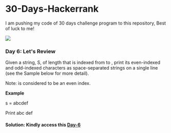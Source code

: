 # 30-Days-Hackerrank

I am pushing my code of 30 days challenge program to this repository, Best of luck to me!

![](https://repository-images.githubusercontent.com/231893793/cec60480-04a9-11eb-80c4-df7359d94047)

### Day 6: Let's Review
Given a string, S, of length  that is indexed from  to , print its even-indexed and odd-indexed characters as  space-separated strings on a single line (see the Sample below for more detail).

Note:  is considered to be an even index.

**Example**  

s = abcdef

Print abc def

#### **Solution:**  Kindly access this [Day-6](Day6.cpp)

